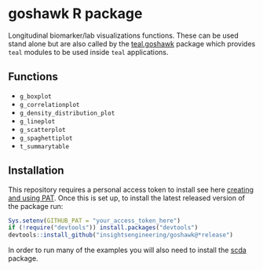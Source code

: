# goshawk R package

Longitudinal biomarker/lab visualizations functions. These can be used stand alone but are also called by the
[teal.goshawk](https://github.com/insightsengineering/teal.goshawk) package which provides `teal` modules to be used
inside `teal` applications.

## Functions
<!-- markdownlint-disable MD007 MD030 -->
-   `g_boxplot`
-   `g_correlationplot`
-   `g_density_distribution_plot`
-   `g_lineplot`
-   `g_scatterplot`
-   `g_spaghettiplot`
-   `t_summarytable`
<!-- markdownlint-enable MD007 MD030 -->

## Installation

This repository requires a personal access token to install see here [creating and using PAT](https://docs.github.com/en/github/authenticating-to-github/keeping-your-account-and-data-secure/creating-a-personal-access-token). Once this is set up, to install the latest released version of the package run:

```r
Sys.setenv(GITHUB_PAT = "your_access_token_here")
if (!require("devtools")) install.packages("devtools")
devtools::install_github("insightsengineering/goshawk@*release")
```

In order to run many of the examples you will also need to install the [scda](https://github.com/insightsengineering/scda) package.
